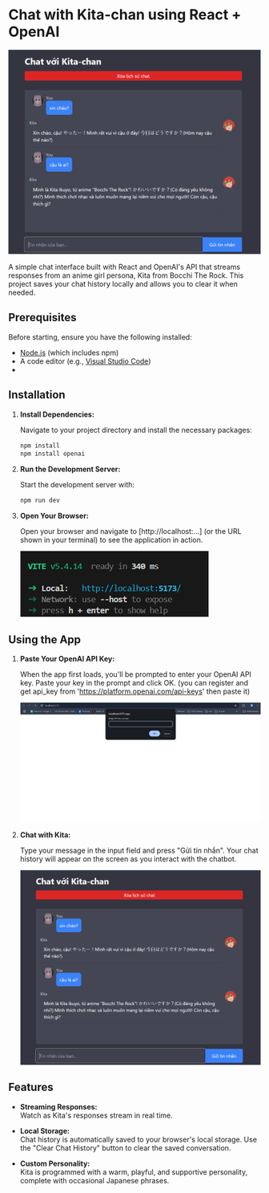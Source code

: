 # Chat with Kita-chan using React + OpenAI

![Localhost Screenshot](image/Anh11.png)

A simple chat interface built with React and OpenAI's API that streams responses from an anime girl persona, Kita from Bocchi The Rock. This project saves your chat history locally and allows you to clear it when needed.

## Prerequisites

Before starting, ensure you have the following installed:

- [Node.js](https://nodejs.org/) (which includes npm)
- A code editor (e.g., [Visual Studio Code](https://code.visualstudio.com/))
- 
## Installation

1. **Install Dependencies:**

   Navigate to your project directory and install the necessary packages:

   ```bash
   npm install
   npm install openai
   ```

2. **Run the Development Server:**

   Start the development server with:

   ```bash
   npm run dev
   ```

3. **Open Your Browser:**

   Open your browser and navigate to [http://localhost:...] (or the URL shown in your terminal) to see the application in action.

   ![Localhost Screenshot](image/Anh12.png)

## Using the App

1. **Paste Your OpenAI API Key:**

   When the app first loads, you'll be prompted to enter your OpenAI API key. Paste your key in the prompt and click OK. (you can register and get api_key from 'https://platform.openai.com/api-keys' then paste it)

   ![API Key Prompt](image/Anh10.png)

2. **Chat with Kita:**

   Type your message in the input field and press "Gửi tin nhắn". Your chat history will appear on the screen as you interact with the chatbot.

   ![Chat Result](image/Anh11.png)

## Features

- **Streaming Responses:**  
  Watch as Kita's responses stream in real time.

- **Local Storage:**  
  Chat history is automatically saved to your browser's local storage. Use the "Clear Chat History" button to clear the saved conversation.

- **Custom Personality:**  
  Kita is programmed with a warm, playful, and supportive personality, complete with occasional Japanese phrases.
